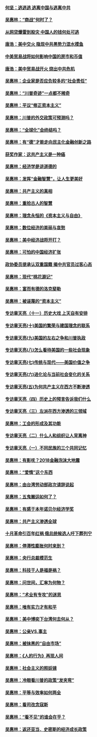 #### [何坚：逃逃逃 逃离中国与逃离中共](../pages/nsc423/n10592891.md?t=10111534) 

#### [吴惠林：“商战”何时了？](../pages/nsc423/n10573558.md?t=10111534) 

#### [从网贷爆雷到股灾 中国人的钱何处可逃](../pages/nsc423/n10572800.md?t=10111534) 

#### [唐浩：美中交火 隐现中共黑势力混水摸鱼](../pages/nsc423/n10544040.md?t=10111534) 

#### [中美贸易战将如何影响中国的房市和币值](../pages/nsc423/n10543697.md?t=10111534) 

#### [唐浩：美中贸易战开火 烧出中共危机](../pages/nsc423/n10540126.md?t=10111534) 

#### [吴惠林：企业家是否应负较多的“社会责任”](../pages/nsc423/n10535022.md?t=10111534) 

#### [吴惠林：“川普奇迹”一点都不稀奇](../pages/nsc423/n10512808.md?t=10111534) 

#### [吴惠林：平议“修正资本主义”](../pages/nsc423/n10495724.md?t=10111534) 

#### [吴惠林：川普的外交政策可预测吗？](../pages/nsc423/n10462387.md?t=10111534) 

#### [吴惠林：“全球化”会终结吗？](../pages/nsc423/n10452838.md?t=10111534) 

#### [吴惠林：有“德”才能走向民主化金融创新之路](../pages/nsc423/n10432292.md?t=10111534) 

#### [获奖作家：这共产主义是一种癌](../pages/nsc423/n10431541.md?t=10111534) 

#### [吴惠林：经济学是讲道德的](../pages/nsc423/n10398014.md?t=10111534) 

#### [吴惠林：发挥“金融智慧”，让人生更美好](../pages/nsc423/n10375019.md?t=10111534) 

#### [吴惠林：共产主义的真相](../pages/nsc423/n10351394.md?t=10111534) 

#### [吴惠林：重拾古人的智慧](../pages/nsc423/n10337691.md?t=10111534) 

#### [吴惠林：理念永恒的《资本主义与自由》](../pages/nsc423/n10316274.md?t=10111534) 

#### [吴惠林：数位经济的美丽与哀愁](../pages/nsc423/n10292946.md?t=10111534) 

#### [吴惠林：美中经济战将开打？](../pages/nsc423/n10258825.md?t=10111534) 

#### [吴惠林：可怕的中国经济扩张](../pages/nsc423/n10219147.md?t=10111534) 

#### [政协委员提承认双重国籍 揭中共官员过客心态](../pages/nsc423/n10208809.md?t=10111534) 

#### [吴惠林：现代“桃花源记”](../pages/nsc423/n10185234.md?t=10111534) 

#### [吴惠林：富而有德的洛克斐勒](../pages/nsc423/n10142264.md?t=10111534) 

#### [吴惠林：被诬蔑的“资本主义”](../pages/nsc423/n10124816.md?t=10111534) 

#### [专访章天亮（十一）历史大戏 上天自有安排](../pages/nsc423/n10094905.md?t=10111534) 

#### [专访章天亮(十)美国的繁荣与建国理念的联系](../pages/nsc423/n10094899.md?t=10111534) 

#### [专访章天亮(九)美国的左右之争和川普执政](../pages/nsc423/n10094889.md?t=10111534) 

#### [专访章天亮(八)怎么看待美国的一些社会现象](../pages/nsc423/n10094857.md?t=10111534) 

#### [专访章天亮(七)传统与现代——美国价值之争](../pages/nsc423/n10093140.md?t=10111534) 

#### [专访章天亮(六)进化论与当前社会变化的关系](../pages/nsc423/n10092036.md?t=10111534) 

#### [专访章天亮(五)为何共产主义在西方不断渗透](../pages/nsc423/n10083620.md?t=10111534) 

#### [专访章天亮（四）历史上的预言告诉我们什么](../pages/nsc423/n10083606.md?t=10111534) 

#### [专访章天亮（三）左派在西方渗透的三领域](../pages/nsc423/n10081115.md?t=10111534) 

#### [吴惠林：工会的形成及其功能](../pages/nsc423/n10080633.md?t=10111534) 

#### [专访章天亮（二）什么人和组织让人背离神](../pages/nsc423/n10076637.md?t=10111534) 

#### [专访章天亮（一）不同民族的三个共同记忆](../pages/nsc423/n10074188.md?t=10111534) 

#### [吴惠林：有影呒？2018金融泡沫大地震](../pages/nsc423/n10040534.md?t=10111534) 

#### [吴惠林：“爱情”这个东西](../pages/nsc423/n10019423.md?t=10111534) 

#### [吴惠林：由台湾劳动部政次请辞说起](../pages/nsc423/n9979679.md?t=10111534) 

#### [吴惠林：五鬼搬运如何了？](../pages/nsc423/n9925338.md?t=10111534) 

#### [吴惠林：有感于本年诺贝尔经济学奖](../pages/nsc423/n9871883.md?t=10111534) 

#### [吴惠林：共产主义渗透全球](../pages/nsc423/n9812748.md?t=10111534) 

#### [十月革命引百年红祸 俄总统候选人吁下葬列宁](../pages/nsc423/n9810182.md?t=10111534) 

#### [吴惠林：停滞性膨胀何时来到？](../pages/nsc423/n9764136.md?t=10111534) 

#### [吴惠林：央行总裁模范生](../pages/nsc423/n9728134.md?t=10111534) 

#### [吴惠林：科技于人是福是祸？](../pages/nsc423/n9672982.md?t=10111534) 

#### [吴惠林：问世间，汇率为何物？](../pages/nsc423/n9621788.md?t=10111534) 

#### [吴惠林：“术业有专攻”的迷思](../pages/nsc423/n9580363.md?t=10111534) 

#### [吴惠林：唯有实力才有和平](../pages/nsc423/n9529599.md?t=10111534) 

#### [吴惠林：美中博奕下台湾何去何从？](../pages/nsc423/n9483598.md?t=10111534) 

#### [吴惠林：公亲VS.事主](../pages/nsc423/n9425637.md?t=10111534) 

#### [吴惠林：被抹黑的“自由市场”](../pages/nsc423/n9351545.md?t=10111534) 

#### [吴惠林：《人的行为》再现人间](../pages/nsc423/n9296339.md?t=10111534) 

#### [吴惠林：社会主义的照妖镜](../pages/nsc423/n9243460.md?t=10111534) 

#### [吴惠林：冷眼看川普的政策“发夹弯”](../pages/nsc423/n9120684.md?t=10111534) 

#### [吴惠林：平等与效率如何两全](../pages/nsc423/n9075430.md?t=10111534) 

#### [吴惠林：看司改念寇斯](../pages/nsc423/n9024915.md?t=10111534) 

#### [吴惠林：“看不见”的谁会在乎？](../pages/nsc423/n8977488.md?t=10111534) 

#### [吴惠林：返还亚当．史密斯的经济成长政策](../pages/nsc423/n8931896.md?t=10111534) 

